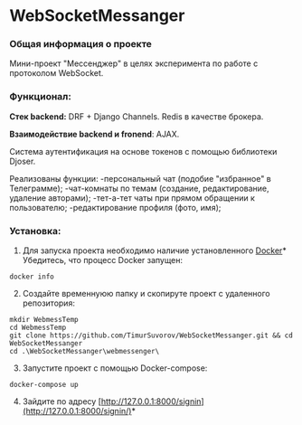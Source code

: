 # WebSocketMessanger
### Общая информация о проекте  
Мини-проект "Мессенджер" в целях эксперимента по работе с протоколом WebSocket.

### Функционал: 
**Стек backend:** DRF + Django Channels. Redis в качестве брокера.

**Взаимодействие backend и fronend**: AJAX.

Система аутентификация на основе токенов с помощью библиотеки Djoser.

Реализованы функции:
-персональный чат (подобие "избранное" в Телеграмме);
-чат-комнаты по темам (создание, редактирование, удаление авторами);
-тет-а-тет чаты при прямом обращении к пользователю;
-редактирование профиля (фото, имя);

### Установка:
1. Для запуска проекта необходимо наличие установленного [Docker](https://desktop.docker.com/win/main/amd64/Docker%20Desktop%20Installer.exe?utm_source=docker&utm_medium=webreferral&utm_campaign=dd-smartbutton&utm_location=module)*
Убедитесь, что процесс Docker запущен:
```
docker info
```
2. Создайте временнуюю папку и скопируте проект с удаленного репозитория:
```
mkdir WebmessTemp
cd WebmessTemp
git clone https://github.com/TimurSuvorov/WebSocketMessanger.git && cd WebSocketMessanger
cd .\WebSocketMessanger\webmessenger\
```
3. Запустите проект с помощью Docker-compose:
```
docker-compose up
```
4. Зайдите по адресу [http://127.0.0.1:8000/signin](http://127.0.0.1:8000/signin/)*
